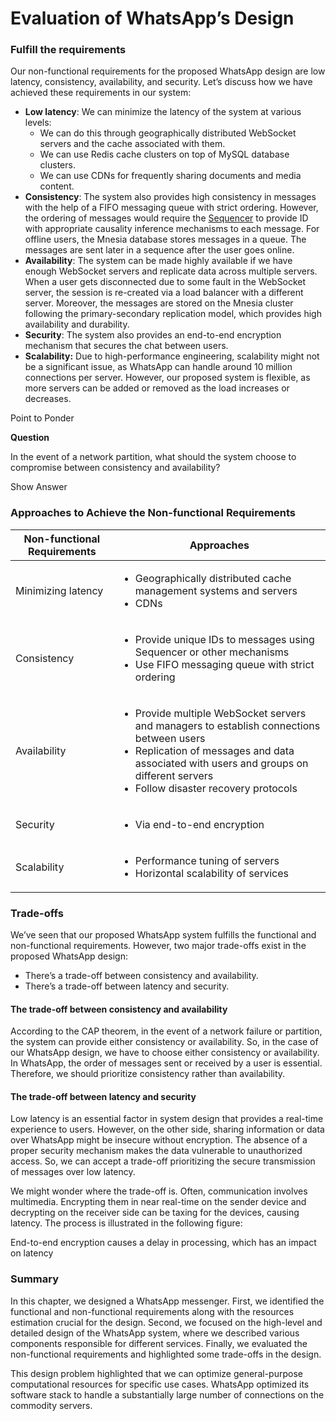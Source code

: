 # Evaluation of WhatsApp’s Design

### Fulfill the requirements <a href="#fulfill-the-requirements-0" id="fulfill-the-requirements-0"></a>

Our non-functional requirements for the proposed WhatsApp design are low latency, consistency, availability, and security. Let’s discuss how we have achieved these requirements in our system:

* **Low latency**: We can minimize the latency of the system at various levels:
  * We can do this through geographically distributed WebSocket servers and the cache associated with them.
  * We can use Redis cache clusters on top of MySQL database clusters.
  * We can use CDNs for frequently sharing documents and media content.
* **Consistency**: The system also provides high consistency in messages with the help of a FIFO messaging queue with strict ordering. However, the ordering of messages would require the [Sequencer](https://www.educative.io/collection/page/10370001/4941429335392256/6499939719053312) to provide ID with appropriate causality inference mechanisms to each message. For offline users, the Mnesia database stores messages in a queue. The messages are sent later in a sequence after the user goes online.
* **Availability**: The system can be made highly available if we have enough WebSocket servers and replicate data across multiple servers. When a user gets disconnected due to some fault in the WebSocket server, the session is re-created via a load balancer with a different server. Moreover, the messages are stored on the Mnesia cluster following the primary-secondary replication model, which provides high availability and durability.
* **Security**: The system also provides an end-to-end encryption mechanism that secures the chat between users.
* **Scalability:** Due to high-performance engineering, scalability might not be a significant issue, as WhatsApp can handle around 10 million connections per server. However, our proposed system is flexible, as more servers can be added or removed as the load increases or decreases.

Point to Ponder

**Question**

In the event of a network partition, what should the system choose to compromise between consistency and availability?

Show Answer

### Approaches to Achieve the Non-functional Requirements

| **Non-functional Requirements** | **Approaches**                                                                                                                                                                                                                                     |
| ------------------------------- | -------------------------------------------------------------------------------------------------------------------------------------------------------------------------------------------------------------------------------------------------- |
| Minimizing latency              | <ul><li>Geographically distributed cache management systems and servers</li><li>CDNs</li></ul>                                                                                                                                                     |
| Consistency                     | <ul><li>Provide unique IDs to messages using Sequencer or other mechanisms</li><li>Use FIFO messaging queue with strict ordering</li></ul>                                                                                                         |
| Availability                    | <ul><li>Provide multiple WebSocket servers and managers to establish connections between users</li><li>Replication of messages and data associated with users and groups on different servers</li><li>Follow disaster recovery protocols</li></ul> |
| Security                        | <ul><li>Via end-to-end encryption</li></ul>                                                                                                                                                                                                        |
| Scalability                     | <ul><li>Performance tuning of servers</li><li>Horizontal scalability of services</li></ul>                                                                                                                                                         |

### Trade-offs <a href="#trade-offs-0" id="trade-offs-0"></a>

We’ve seen that our proposed WhatsApp system fulfills the functional and non-functional requirements. However, two major trade-offs exist in the proposed WhatsApp design:

* There’s a trade-off between consistency and availability.
* There’s a trade-off between latency and security.

#### The trade-off between consistency and availability <a href="#the-trade-off-between-consistency-and-availability-1" id="the-trade-off-between-consistency-and-availability-1"></a>

According to the CAP theorem, in the event of a network failure or partition, the system can provide either consistency or availability. So, in the case of our WhatsApp design, we have to choose either consistency or availability. In WhatsApp, the order of messages sent or received by a user is essential. Therefore, we should prioritize consistency rather than availability.

#### The trade-off between latency and security <a href="#the-trade-off-between-latency-and-security-2" id="the-trade-off-between-latency-and-security-2"></a>

Low latency is an essential factor in system design that provides a real-time experience to users. However, on the other side, sharing information or data over WhatsApp might be insecure without encryption. The absence of a proper security mechanism makes the data vulnerable to unauthorized access. So, we can accept a trade-off prioritizing the secure transmission of messages over low latency.

We might wonder where the trade-off is. Often, communication involves multimedia. Encrypting them in near real-time on the sender device and decrypting on the receiver side can be taxing for the devices, causing latency. The process is illustrated in the following figure:

End-to-end encryption causes a delay in processing, which has an impact on latency

### Summary <a href="#summary-0" id="summary-0"></a>

In this chapter, we designed a WhatsApp messenger. First, we identified the functional and non-functional requirements along with the resources estimation crucial for the design. Second, we focused on the high-level and detailed design of the WhatsApp system, where we described various components responsible for different services. Finally, we evaluated the non-functional requirements and highlighted some trade-offs in the design.

This design problem highlighted that we can optimize general-purpose computational resources for specific use cases. WhatsApp optimized its software stack to handle a substantially large number of connections on the commodity servers.

